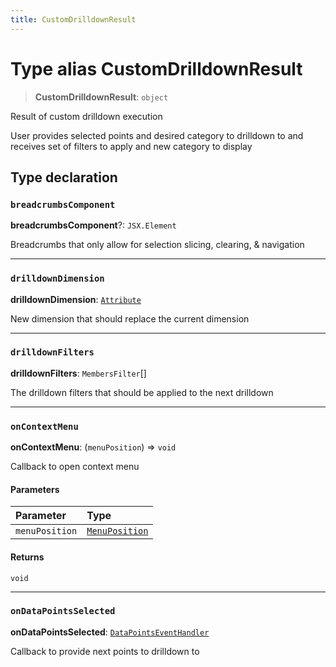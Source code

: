 ```yaml
---
title: CustomDrilldownResult
---
```


# Type alias CustomDrilldownResult

> **CustomDrilldownResult**: `object`

Result of custom drilldown execution

User provides selected points and desired category to drilldown to
and receives set of filters to apply and new category to display

## Type declaration

### `breadcrumbsComponent`

**breadcrumbsComponent**?: `JSX.Element`

Breadcrumbs that only allow for selection slicing, clearing, & navigation

***

### `drilldownDimension`

**drilldownDimension**: [`Attribute`](../../sdk-data/interfaces/interface.Attribute.md)

New dimension that should replace the current dimension

***

### `drilldownFilters`

**drilldownFilters**: `MembersFilter`[]

The drilldown filters that should be applied to the next drilldown

***

### `onContextMenu`

**onContextMenu**: (`menuPosition`) => `void`

Callback to open context menu

#### Parameters

| Parameter | Type |
| :------ | :------ |
| `menuPosition` | [`MenuPosition`](type-alias.MenuPosition.md) |

#### Returns

`void`

***

### `onDataPointsSelected`

**onDataPointsSelected**: [`DataPointsEventHandler`](type-alias.DataPointsEventHandler.md)

Callback to provide next points to drilldown to

